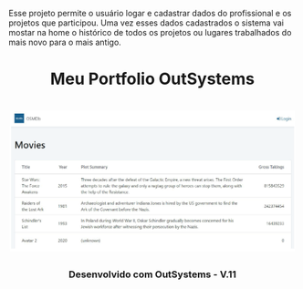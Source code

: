 Esse projeto permite o usuário logar e cadastrar dados do profissional e os projetos que participou. Uma vez esses dados cadastrados o sistema vai mostar na home o histórico de todos os projetos ou lugares trabalhados do mais novo para o mais antigo.


<h1 align="center">
  Meu Portfolio OutSystems
</h1>
<h1 align="center">
    <img alt="OSMDB - Catálogo de Filmes" width="500" src="https://github.com/wallacemancciny/OSMDB/blob/master/Prints/capa.png" />
</h1>

<h3 align="center">
  Desenvolvido com OutSystems - V.11
</h3>
